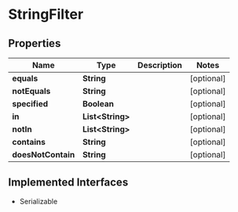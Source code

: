 

# StringFilter


## Properties

Name | Type | Description | Notes
------------ | ------------- | ------------- | -------------
**equals** | **String** |  |  [optional]
**notEquals** | **String** |  |  [optional]
**specified** | **Boolean** |  |  [optional]
**in** | **List&lt;String&gt;** |  |  [optional]
**notIn** | **List&lt;String&gt;** |  |  [optional]
**contains** | **String** |  |  [optional]
**doesNotContain** | **String** |  |  [optional]


## Implemented Interfaces

* Serializable


